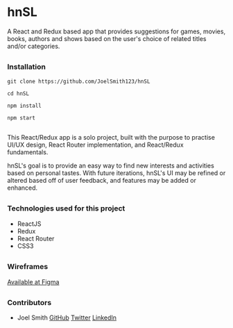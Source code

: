 # hnSL

A React and Redux based app that provides suggestions for games, movies, books, authors and shows based on the user's choice of related titles and/or categories.

##

### Installation 
```
git clone https://github.com/JoelSmith123/hnSL

cd hnSL

npm install 

npm start
```

##

This React/Redux app is a solo project, built with the purpose to practise UI/UX design, React Router implementation, and React/Redux fundamentals. 

hnSL's goal is to provide an easy way to find new interests and activities based on personal tastes. With future iterations, hnSL's UI may be refined or altered based off of user feedback, and features may be added or enhanced.

##

### Technologies used for this project

  * ReactJS
  * Redux
  * React Router
  * CSS3

## 

### Wireframes

[Available at Figma](https://www.figma.com/file/SSX7jnPGeC9p11wt8RTMCDHl/Untitled?node-id=1%3A66)

## 

### Contributors
 * Joel Smith [GitHub](https://github.com/JoelSmith123) [Twitter](https://twitter.com/j0elsmith123) [LinkedIn](https://www.linkedin.com/in/joelsmith123/)

